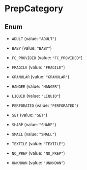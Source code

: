 
# PrepCategory

## Enum


* `ADULT` (value: `"ADULT"`)

* `BABY` (value: `"BABY"`)

* `FC_PROVIDED` (value: `"FC_PROVIDED"`)

* `FRAGILE` (value: `"FRAGILE"`)

* `GRANULAR` (value: `"GRANULAR"`)

* `HANGER` (value: `"HANGER"`)

* `LIQUID` (value: `"LIQUID"`)

* `PERFORATED` (value: `"PERFORATED"`)

* `SET` (value: `"SET"`)

* `SHARP` (value: `"SHARP"`)

* `SMALL` (value: `"SMALL"`)

* `TEXTILE` (value: `"TEXTILE"`)

* `NO_PREP` (value: `"NO_PREP"`)

* `UNKNOWN` (value: `"UNKNOWN"`)



